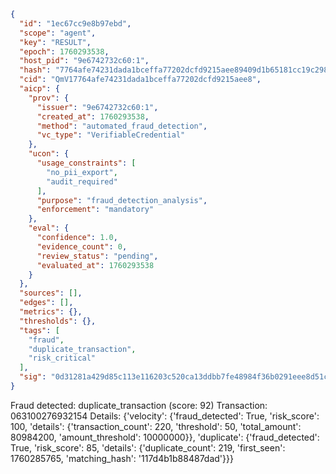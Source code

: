 ```json
{
  "id": "1ec67cc9e8b97ebd",
  "scope": "agent",
  "key": "RESULT",
  "epoch": 1760293538,
  "host_pid": "9e6742732c60:1",
  "hash": "7764afe74231dada1bceffa77202dcfd9215aee89409d1b65181cc19c298f7af",
  "cid": "QmV17764afe74231dada1bceffa77202dcfd9215aee8",
  "aicp": {
    "prov": {
      "issuer": "9e6742732c60:1",
      "created_at": 1760293538,
      "method": "automated_fraud_detection",
      "vc_type": "VerifiableCredential"
    },
    "ucon": {
      "usage_constraints": [
        "no_pii_export",
        "audit_required"
      ],
      "purpose": "fraud_detection_analysis",
      "enforcement": "mandatory"
    },
    "eval": {
      "confidence": 1.0,
      "evidence_count": 0,
      "review_status": "pending",
      "evaluated_at": 1760293538
    }
  },
  "sources": [],
  "edges": [],
  "metrics": {},
  "thresholds": {},
  "tags": [
    "fraud",
    "duplicate_transaction",
    "risk_critical"
  ],
  "sig": "0d31281a429d85c113e116203c520ca13ddbb7fe48984f36b0291eee8d51cdeb"
}
```

Fraud detected: duplicate_transaction (score: 92)
Transaction: 063100276932154
Details: {'velocity': {'fraud_detected': True, 'risk_score': 100, 'details': {'transaction_count': 220, 'threshold': 50, 'total_amount': 80984200, 'amount_threshold': 10000000}}, 'duplicate': {'fraud_detected': True, 'risk_score': 85, 'details': {'duplicate_count': 219, 'first_seen': 1760285765, 'matching_hash': '117d4b1b88487dad'}}}